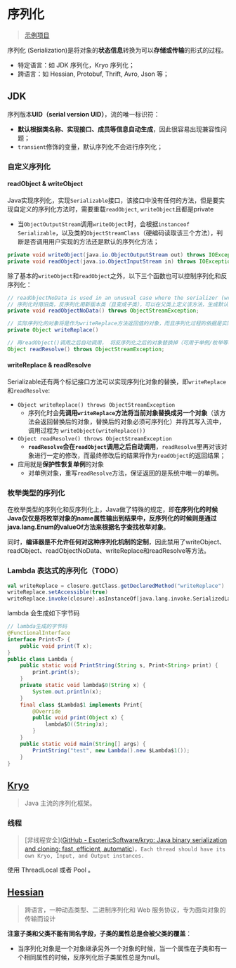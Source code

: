 # 序列化

> [示例项目](https://gitee.com/oscsc/jvm/tree/master/serialize)

序列化 (Serialization)是将对象的**状态信息**转换为可以**存储或传输**的形式的过程。

- 特定语言：如 JDK 序列化，Kryo 序列化；
- 跨语言：如 Hessian, Protobuf, Thrift, Avro, Json 等；

## JDK

序列版本**UID（serial version UID）**，流的唯一标识符：

- **默认根据类名称、实现接口、成员等信息自动生成**，因此很容易出现兼容性问题；
- `transient`修饰的变量，默认序列化不会进行序列化；



### 自定义序列化

#### readObject & writeObject

Java实现序列化，实现`Serializable`接口，该接口中没有任何的方法，但是要实现自定义的序列化方法时，需要重载`readObject`, `writeObject`且都是private

- 当`ObjectOutputStream`调用`writeObject`时，会根据`instanceof Serializable`，以及类的`ObjectStreamClass`（硬编码读取该三个方法），判断是否调用用户实现的方法还是默认的序列化方法；


```java
private void writeObject(java.io.ObjectOutputStream out) throws IOException
private void readObject(java.io.ObjectInputStream in) throws IOException, ClassNotFoundException;
```

除了基本的`writeObject`和`readObject`之外，以下三个函数也可以控制序列化和反序列化：

```java
// readObjectNoData is used in an unusual case where the serializer (writer) is working with a version of a class with no base class, whereas the deserializer (reader) of the class has a version of the class that IS based on a subclass. The subclass can say "it's ok if my base class isn't in the serialized data - just make an empty one" by implementing readObjectNoData.
// 序列化时用旧类，反序列化用新版本类（且变成子类），可以在父类上定义该方法，生成默认的父对象的成员值
private void readObjectNoData() throws ObjectStreamException;

// 实际序列化的对象将是作为writeReplace方法返回值的对象，而且序列化过程的依据是实际被序列化对象的序列化实现
private Object writeReplace()

// 再readObject()调用之后自动调用， 将反序列化之后的对象替换掉（可用于单例/枚举等场景）
Object readResolve() throws ObjectStreamException;

```



#### writeReplace & readResolve

Serializable还有两个标记接口方法可以实现序列化对象的替换，即`writeReplace`和`readResolve`:

- `Object writeReplace() throws ObjectStreamException`
  - 序列化时会**先调用`writeReplace`方法将当前对象替换成另一个对象**（该方法会返回替换后的对象，替换后的对象必须可序列化）并将其写入流中，调用过程为 `writeObject(writeReplace())`
- `Object readResolve() throws ObjectStreamException`
  - **`readResolve`会在`readObject`调用之后自动调用**，`readResolve`里再对该对象进行一定的修改，而最终修改后的结果将作为`readObject`的返回结果；
- 应用就是**保护性恢复单例**的对象
  - 对单例对象，重写`readResolve`方法，保证返回的是系统中唯一的单例。

### 枚举类型的序列化

在枚举类型的序列化和反序列化上，Java做了特殊的规定，即**在序列化的时候Java仅仅是将枚举对象的name属性输出到结果中，反序列化的时候则是通过java.lang.Enum的valueOf方法来根据名字查找枚举对象**。

同时，**编译器是不允许任何对这种序列化机制的定制**，因此禁用了writeObject、readObject、readObjectNoData、writeReplace和readResolve等方法。

### Lambda 表达式的序列化（TODO）

```scala
val writeReplace = closure.getClass.getDeclaredMethod("writeReplace")
writeReplace.setAccessible(true)
writeReplace.invoke(closure).asInstanceOf[java.lang.invoke.SerializedLambda]
```

lambda 会生成如下字节码

```java
// lambda生成的字节码
@FunctionalInterface
interface Print<T> {
    public void print(T x);
}
public class Lambda {  
    public static void PrintString(String s, Print<String> print) {
        print.print(s);
    }
    private static void lambda$0(String x) {
        System.out.println(x);
    }
    final class $Lambda$1 implements Print{
        @Override
        public void print(Object x) {
            lambda$0((String)x);
        }
    }
    public static void main(String[] args) {
        PrintString("test", new Lambda().new $Lambda$1());
    }
}

```



## [Kryo](](https://github.com/EsotericSoftware/kryo))

> Java 主流的序列化框架。

###  线程

> [非线程安全]([GitHub - EsotericSoftware/kryo: Java binary serialization and cloning: fast, efficient, automatic](https://github.com/EsotericSoftware/kryo#thread-safety))，`Each thread should have its own Kryo, Input, and Output instances.`

使用  ThreadLocal 或者 Pool 。



## [Hessian](http://hessian.caucho.com/doc/hessian-serialization.html#toc)

> 跨语言，一种动态类型、二进制序列化和 Web 服务协议，专为面向对象的传输而设计

**注意子类和父类不能有同名字段，子类的属性总是会被父类的覆盖**：

- 当序列化对象是一个对象继承另外一个对象的时候，当一个属性在子类和有一个相同属性的时候，反序列化后子类属性总是为null。